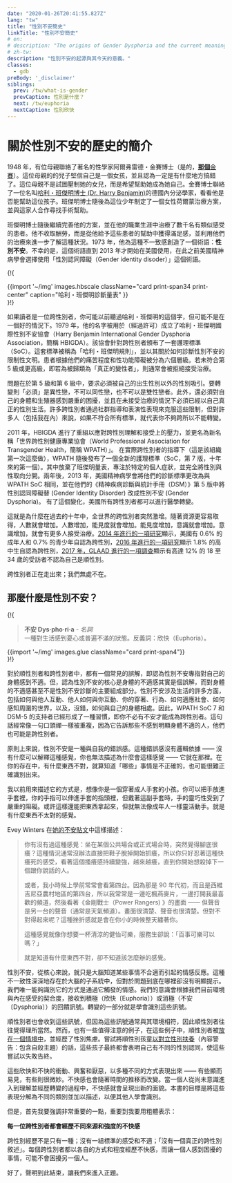 ```yaml
---
date: "2020-01-26T20:41:55.827Z"
lang: "tw"
title: "性別不安簡史"
linkTitle: "性別不安簡史"
# en:
# description: "The origins of Gender Dysphoria and the current meaning today."
# zh-tw:
description: "性別不安的起源與其今天的意義。"
classes:
  - gdb
preBody: '_disclaimer'
siblings:
  prev: /tw/what-is-gender
  prevCaption: 性別是什麼？
  next: /tw/euphoria
  nextCaption: 性別欣快
---
```

<!-- en:
# A Brief History of Gender Dysphoria

zh-tw: -->
# 關於性別不安的歷史的簡介

<!-- en:
In 1948, noted sexologist Dr. Alfred Kinsey (yes, [*that* Kinsey](https://en.wikipedia.org/wiki/Alfred_Kinsey)) was contacted by a woman whose male child adamantly insisted that they were in fact a girl, and that something had gone very wrong. The mother, rather than trying to suppress her daughter, wished to help her become who she knew herself to be. Kinsey reached out to a German endocrinologist named [Dr. Harry Benjamin](https://en.wikipedia.org/wiki/Harry_Benjamin) to see if he could help the child. Dr. Benjamin then developed a protocol of estrogen therapy for the teen, and worked with the family to find surgical help.

zh-tw: -->
1948 年，有位母親聯絡了著名的性學家阿爾弗雷德・金賽博士（是的，[**那個**金賽](https://zh.wikipedia.org/wiki/%E9%98%BF%E5%B0%94%E5%BC%97%E8%8E%B1%E5%BE%B7%C2%B7%E9%87%91%E8%B5%9B)）。這位母親的的兒子堅信自己是一個女孩，並且認為一定是有什麼地方搞錯了。這位母親不是試圖壓制她的女兒，而是希望幫助她成為她自己。金賽博士聯絡了一位名叫[哈利・班傑明博士 (Dr. Harry Benjamin)](https://en.wikipedia.org/wiki/Harry_Benjamin)的德國內分泌學家，看看他是否能幫助這位孩子。班傑明博士隨後為這位少年制定了一個女性荷爾蒙治療方案，並與這家人合作尋找手術幫助。

<!-- en:
Benjamin then went on to refine his protocol and treated thousands of patients with similar feelings over the course of his career. He refused to take payment for his work, instead taking satisfaction from the relief he granted these patients, and using their treatment to further his understanding of the condition. He coined a term for this feeling of incongruence in 1973: **gender dysphoria**. Unfortunately, this term would not be used in the United States until 2013, with the American Psychiatric Association opting for the term "gender identity disorder" instead.

zh-tw: -->
班傑明博士隨後繼續完善他的方案，並在他的職業生涯中治療了數千名有類似感受的患者。他不收取酬勞，而是從他給予這些患者的幫助中獲得滿足感，並利用他們的治療來進一步了解這種狀況。1973 年，他為這種不一致感創造了一個術語：**性別不安**。不幸的是，這個術語直到 2013 年才開始在美國使用，在此之前美國精神病學會選擇使用「性別認同障礙（Gender identity disoder）」這個術語。

{!{
<div class="gutter print-inline">
  {{import '~/img' images.hbscale
    className="card print-span34 print-center"
    caption="哈利・班傑明診斷量表"
  }}
</div>
}!}

<!-- en:
If you are a trans person reading this, you may have heard the name Harry Benjamin before, but probably not in a favorable context. In 1979 his name was used (with permission) in the forming of the Harry Benjamin International Gender Dysphoria Association (HBIGDA), which released a Standards of Care (SoC) for transgender people. This SoC came to be known as the Harry Benjamin Rules, and were infamously limiting in regards to how gender dysphoria could be diagnosed. Patients were placed within a six tier scale based upon their level of misery and sexual dysfunction. If you did not land at Tier 5 or higher, classified as a "True Transsexual", you were usually rejected for treatment.

zh-tw: -->
如果讀者是一位跨性別者，你可能以前聽過哈利・班傑明的這個字，但可能不是在一個好的情況下。1979 年，他的名字被用於（經過許可）成立了哈利・班傑明國際性別不安協會（Harry Benjamin International Gender Dysphoria Association，簡稱 HBIGDA）。該協會針對跨性別者頒布了一套護理標準（SoC）。這套標準被稱為「哈利・班傑明規則」，並以其關於如何診斷性別不安的限制性文明。患者根據他們的痛苦程度和性功能障礙被分為六個層級。若未符合第 5 級或更高級，即若為被歸類為「真正的變性者」，則通常會被拒絕接受治療。

<!-- en:
The problem was that Tiers 5 and 6 required that you had to be exclusively attracted to your own birth sex. Transition *had* to be making you straight, not gay, and bisexuals were not allowed. You also had to be experiencing severe distress with your body and genitals and already be living as your true gender without treatment. Many trans people got around these limitations through community coaching and performative presentations, but for many people (myself included) it was believed that, if you did not fit all the criteria, you were not trans enough to transition.

zh-tw: -->
問題在於第 5 級和第 6 級中，要求必須被自己的出生性別以外的性別吸引。要轉變則「必須」是異性戀，不可以同性戀，也不可以是雙性戀者。此外，還必須對自己的身體和生殖器感到嚴重的困擾，並且在未接受治療的情況下必須已經以自己真正的性別生活。許多跨性別者通過社群指導和表演性表現來克服這些限制，但對許多人（包括我在內）來說，如果不符合所有標準，就代表你不夠跨所以不能轉變。

<!-- en:
In 2011, the HBIGDA reorganized itself to respond to mounting pressures in trans understanding and acceptance, taking on the new name World Professional Association for Transgender Health (WPATH). Under guidance by actual transgender people (a first for the organization), WPATH then proceeded to release an entirely new Standards of Care (SoC, version 7, the first in ten years) which abandoned the Benjamin Scale, focusing on specific individual symptoms and disconnecting gender from sexuality entirely. Two years later, in 2013, the American Psychiatric Association changed their diagnostic criteria to match the WPATH SoC in their Diagnostic and Statistical Manual of Mental Disorders (DSM) version 5, replacing Gender Identity Disorder with Gender Dysphoria. With this change, medical transition became available to all trans people in the United States.

zh-tw: -->
2011 年，HBIGDA 進行了重組以應對跨性別理解和接受上的壓力，並更名為新名稱「世界跨性別健康專業協會（World Professional Association for Transgender Health，簡稱 WPATH）」。 在實際跨性別者的指導下（這是該組織第一次這麼做），WPATH 隨後發布了一個全新的護理標準（SoC，第 7 版，十年來的第一個）。其中放棄了班傑明量表，專注於特定的個人症狀，並完全將性別與性取向分開。兩年後，2013 年，美國精神病學會將他們的診斷標準更改為與 WPATH SoC 相同，並在他們的《精神疾病診斷與統計手冊（DSM）》第 5 版中將性別認同障礙替 (Gender Identity Disorder) 改成性別不安 (Gender Dysphoria)。 有了這個變化，美國所有跨性別者都可以進行醫學轉變。

<!-- en:
This is why trans presence across the world has suddenly exploded in the last decade. With easier access comes larger numbers, with larger numbers comes more visibility, with more visibility comes more awareness, and with more awareness comes more people accessing treatment. [A study conducted in 2014](https://williamsinstitute.law.ucla.edu/wp-content/uploads/TransAgeReport.pdf) showed 0.6% of adults and 0.7% of youth in the United States identified as transgender, [a study conducted in 2016](https://www.cdc.gov/mmwr/volumes/68/wr/mm6803a3.htm) showed 1.8% of high school age students identified as transgender, and [a survey conducted by GLAAD in 2017](https://www.glaad.org/files/aa/2017_GLAAD_Accelerating_Acceptance.pdf) showed a whopping 12% of respondents 18 to 34 did not identify as cisgender.

zh-tw: -->
這就是為什麼在過去的十年中，全世界的跨性別者突然激增。隨著資源更容易取得，人數就會增加。人數增加，能見度就會增加。能見度增加，意識就會增加。意識增加，就會有更多人接受治療。[2014 年進行的一項研究](https://williamsinstitute.law.ucla.edu/wp-content/uploads/TransAgeReport.pdf)顯示，美國有 0.6% 的成年人和 0.7% 的青少年自認為跨性別，[2016 年進行的一項研究](https://www.cdc.gov/mmwr/volumes/68/wr/mm6803a3.htm)顯示 1.8% 的高中生自認為跨性別，[2017 年，GLAAD 進行的一項調查](https://www.glaad.org/files/aa/2017_GLAAD_Accelerating_Acceptance.pdf)顯示有高達 12% 的 18 至 34 歲的受訪者不認為自己是順性別。

<!-- en: 
Transgender people are coming out of the woodwork; we are everywhere.

zh-tw: -->
跨性別者正在走出來；我們無處不在。

<!-- en:
## So What Is Gender Dysphoria?

zh-tw: -->
## 那麼什麼是性別不安？

{!{
<div class="gutter print-span4">
  <blockquote>
    <strong>不安 Dys·pho·ri·a</strong> - <em>名詞</em><br>
    一種對生活感到憂心或普遍不滿的狀態。反義詞：欣快（Euphoria）。
    <!-- A state of unease or generalized dissatisfaction with life. The opposite of euphoria. -->
  </blockquote>
  {{import '~/img' images.glue className="card print-span4"}}
</div>
}!}

<!-- en:
There is a common misconception among both cisgender and transgender people that gender dysphoria refers exclusively to a physical discomfort with ones own body. However, this belief that body discomfort is central to gender dysphoria is in fact a misconception, and is not even a majority component of a gender dysphoria diagnosis. Gender dysphoria crosses a large number of all aspects of life, including how you interact with others, how others interact with you, how you dress, how you behave, how you fit into society, how you perceive the world around you, and, yes, how you relate to your own body. Consequently, proponents of the WPATH SoC 7 and the DSM-5 have taken to a habit of saying that you do not have to have dysphoria to be transgender. This statement is often repeated like a mantra, as it informs people who do not feel significant body discomfort that they may also be transgender.

zh-tw: -->
對於順性別者和跨性別者中，都有一個常見的誤解，即認為性別不安專指對自己的身體感到不適。但，認為性別不安的核心是身體的不適感其實是個誤解，而對身體的不適感甚至不是性別不安診斷的主要組成部分。性別不安涉及生活的許多方面，包括如何與他人互動、他人如何與你互動、你的穿著、行為、如何適應社會、如何感知周圍的世界，以及，沒錯，如何與自己的身體相處。因此，WPATH SoC 7 和 DSM-5 的支持者已經形成了一種習慣，即你不必有不安才能成為跨性別者。這句話經常像一句口頭禪一樣被重複，因為它告訴那些不感到明顯身體不適的人，他們也可能是跨性別者。

<!-- en:
In principle, gender dysphoria is a feeling of wrongness intrinsic to the self. There is no logical backing to this wrongness; there is nothing which explains it, and you can not describe why you feel this way; it is just there. Things in your existence are incorrect, and even knowing which things *are* incorrect can be hard to properly identify.

zh-tw: -->
原則上來說，性別不安是一種與自我的錯誤感。這種錯誤感沒有邏輯依據 —— 沒有什麼可以解釋這種感覺，你也無法描述為什麼會這樣感覺 —— 它就在那裡。在你的存在中，有什麼東西不對，就算知道「哪些」事情是不正確的，也可能很難正確識別出來。

<!-- en:
The way I used to describe it is like wearing an adult's glove when you are a child. You can put your hand into the glove, and your fingers feed into the digits of the glove, but your dexterity with the glove is severely hindered. You might be able to pick something up, but you can not manipulate it like an adult could. Things just aren't quite right.

zh-tw: -->
我以前用來描述它的方式是，想像你是一個穿著成人手套的小孩。你可以把手放進手套裡，你的手指可以伸進手套的指頭裡，但戴著這副手套時，手的靈巧性受到了嚴重的阻礙。或許這樣還能把東西拿起來，但就無法像成年人一樣靈活動手。就是有什麼東西不太對的感覺。

<!-- en:
Evey Winters described it this way [in her Dysphoria post](https://eveywinters.com/on-dysphoria-before-enduring-and-after/).

zh-tw: -->
Evey Winters 在[她的不安貼文](https://eveywinters.com/on-dysphoria-before-enduring-and-after/)中這樣描述：

<!-- en:
> Have you ever been sitting somewhere in a public or a formal place and all of a sudden the bottom of your foot itches? It’s not like you can remove your shoes right there and scratch it, so you endure the feeling of dying inside while this itch grows and grows until you are ready to murder the next person that speaks to you.
>
> Or when I was younger I used to watch cable TV in the mornings before school. Because it was cable TV in rural WV in the early 90’s, every so often I’d turn on my favorite channel to watch my shows while I ate my maple oatmeal and I’d be seeing Power Rangers — but the audio would be from another station (usually the weather channel). The video was fine. The audio was fine. But the mismatch between them? That’s the kind of frustration that sits with you all day as a child.
>
> It’s the feeling you get when you ask for a crisp refreshing Diet Coke and the server says, “Is Pepsi ok?”
>
> It is knowing that something is wrong and not being able to do a damn thing about it.

zh-tw: -->
> 你有沒有過這種感覺：坐在某個公共場合或正式場合時，突然覺得腳底很癢？這種情況通常沒辦法直接把鞋子脫掉開始抓癢，所以你只好忍著這種快癢死的感受，看著這個搔癢感持續變強，越來越癢，直到你開始想殺掉下一個跟你說話的人。
>
> 或者，我小時候上學前常常會看第四台。因為那是 90 年代初，而且是西維吉尼亞農村地區的第四台，所以我常常是一邊吃楓燕麥片，一邊打開我最喜歡的頻道，然後看著《金剛戰士（Power Rangers) 》的畫面 —— 但聲音是另一台的聲音（通常是天氣頻道）。畫面很清楚、聲音也很清楚。但對不對得起來呢？這種挫折感就是會在你小的時候整天纏著你。
>
> 這種感覺就像你想要一杯清涼的健怡可樂，服務生卻說：「百事可樂可以嗎？」
>
> 就是知道有什麼東西不對，卻不知道該怎麼辦的感覺。

<!-- en:
Gender dysphoria is, at its core, simply emotional reactions to the brain knowing that something does not fit. This incongruence is so deep inside the brain's subsystems that there is no obvious message of what the problem is. The only way we have to identify it is via the emotions that it triggers. Our consciousness receives either positive (euphoria) or negative (dysphoria) feedback according to how well our current environment aligns with our internal sense of self. Part of transition is learning to recognize those signals.

zh-tw: -->
性別不安，從核心來說，就只是大腦知道某些事情不合適而引起的情感反應。這種不一致性深深地存在於大腦的子系統中，但對於問題到底在哪裡卻沒有明顯提示。我們唯一能夠識別它的方式是通過它觸發的情感。我們的意識會根據我們目前環境與內在感受的契合度，接收到積極（欣快〔Euphoria〕）或消極（不安〔Dysphoria〕）的回饋訊號。轉變的一部分就是學會識別這些訊號。

<!-- en:
Cisgender people receive them as well, but since the signals usually align with their environment, they take them for granted. There have been a few notable occasions, however, when a cisgender person has been [put into a situation](https://www.teenvogue.com/story/maisie-williams-arya-stark-game-of-thrones-affected-her-body-image) where they experience gender dysphoria. Attempts to raise cisgender children [as the opposite sex](https://www.nytimes.com/2004/05/12/us/david-reimer-38-subject-of-the-john-joan-case.html) (Content warning: suicide) have always met with failure when the child inevitably declares themselves differently.

zh-tw: -->
順性別者也會收到這些訊號，但因為這些訊號通常與其環境相符，因此順性別者往往覺得理所當然。然而，也有一些值得注意的例子，在這些例子中，順性別者被[放在一個情境中](https://www.teenvogue.com/story/maisie-williams-arya-stark-game-of-thrones-affected-her-body-image)，並經歷了性別焦慮。嘗試將順性別孩童[以對立性別扶養](https://www.nytimes.com/2004/05/12/us/david-reimer-38-subject-of-the-john-joan-case.html)（內容警告：包含自殺主題）的話，這些孩子最終都會表明自己有不同的性別認同，使這些嘗試以失敗告終。

<!-- en:
These impulses of euphoria and dysphoria, arousal and aversion — they all manifest in many different ways: some obvious, some much more subtle. Dysphoria changes over time as well, taking on new shapes as one moves from pre-awareness into understanding and through transition. The goal of this book is to break down these manifestations into their distinct categories and describe them so that others may learn to recognize them.

zh-tw: -->
這些欣快和不快的衝動、興奮和厭惡，以多種不同的方式表現出來 —— 有些顯而易見，有些則很微妙。不快感也會隨著時間的推移而改變。當一個人從尚未意識進入到理解並經歷轉變的過程中，不快感就會呈現出新的面貌。本書的目標是將這些表現分解為不同的類別並加以描述，以便其他人學會識別。

<!-- However, first I must stress something very important, so important that I am putting it into big bold letters:

**EVERY SINGLE TRANS PERSON EXPERIENCES A DIFFERENT SET OF DYSPHORIA SOURCES AND INTENSITIES**

There is no one single trans experience; there is no standard set of feelings and discomforts; there *is no one true trans narrative*. Every trans person experiences dysphoria in their own way to their own degree, and what bothers one person may not bother another.

Okay, with that disclaimer out of the way, let's get to the meat and potatoes. -->

但是，首先我要強調非常重要的一點，重要到我要用粗體表示：

**每一位跨性別者都會經歷不同來源和強度的不快感**

跨性別經歷不是只有一種；沒有一組標準的感受和不適；「沒有一個真正的跨性別敘述」。每個跨性別者都以各自的方式和程度經歷不快感，而讓一個人感到困擾的事情，可能不會困擾另一個人。

好了，聲明到此結束，讓我們來進入正題。
